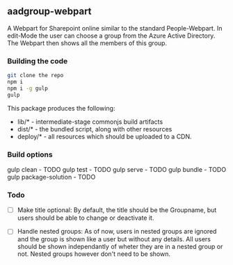 ## aadgroup-webpart

A Webpart for Sharepoint online similar to the standard People-Webpart.
In edit-Mode the user can choose a group from the Azure Active Directory.
The Webpart then shows all the members of this group.

### Building the code

```bash
git clone the repo
npm i
npm i -g gulp
gulp
```

This package produces the following:

* lib/* - intermediate-stage commonjs build artifacts
* dist/* - the bundled script, along with other resources
* deploy/* - all resources which should be uploaded to a CDN.

### Build options

gulp clean - TODO
gulp test - TODO
gulp serve - TODO
gulp bundle - TODO
gulp package-solution - TODO

### Todo

- [ ] Make title optional:
By default, the title should be the Groupname, but users should be able to change or deactivate it.

- [ ] Handle nested groups:
As of now, users in nested groups are ignored and the group is shown like a user but without any details.
All users should be shown independantly of wheter they are in a nested group or not. Nested groups however don't need to be shown.